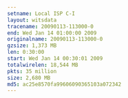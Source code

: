 ```yaml
---
setname: Local ISP C-I
layout: witsdata
tracename: 20090113-113000-0
end: Wed Jan 14 01:00:00 2009
originalname: 20090113-113000-0
gzsize: 1,373 MB
len: 0:30:00
start: Wed Jan 14 00:30:01 2009
totalwirelen: 18,544 MB
pkts: 35 million
size: 2,680 MB
md5: ac25e8570fa99606090365103a072342
---
```

